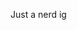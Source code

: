Just a nerd ig
<!---
LanceMiester/LanceMiester is a ✨ special ✨ repository because its `README.md` (this file) appears on your GitHub profile.
You can click the Preview link to take a look at your changes.
--->
